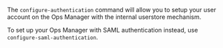 The `configure-authentication` command will allow you to setup your user account on the Ops Manager with the internal userstore mechanism.

To set up your Ops Manager with SAML authentication instead, use `configure-saml-authentication`.
